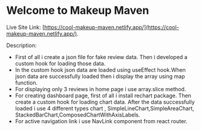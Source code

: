 # Welcome to Makeup Maven

Live Site Link: [https://cool-makeup-maven.netlify.app/](https://cool-makeup-maven.netlify.app/).

Description:

- First of all i create a  json file for fake review data. Then i developed a custom hook for loading those data.
- In the custom hook json data are loaded using useEffect hook.When json data are successfully loaded then i display the array using map function.
- For displaying only 3 reviews in home page i use array.slice method.
- For creating dashboard page, first of all i install rechart package. Then create a custom hook for loading chart data. After the data successfully loaded i use 4 different types chart , SimpleLineChart,SimpleAreaChart, StackedBarChart,ComposedChartWithAxisLabels.
- For active navigation link i use NavLink component from react router.